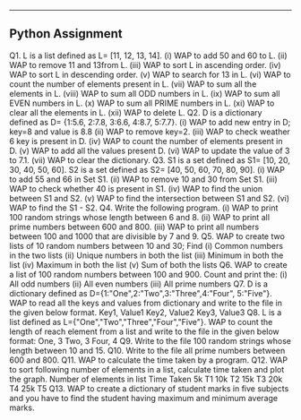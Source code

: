 -----------------------------------------------------------------------------------------------------------------------------
Python Assignment
-----------------------------------------------------------------------------------------------------------------------------
Q1. L is a list defined as L= [11, 12, 13, 14].
(i) WAP to add 50 and 60 to L.
(ii) WAP to remove 11 and 13from L.
(iii) WAP to sort L in ascending order.
(iv) WAP to sort L in descending order.
(v) WAP to search for 13 in L.
(vi) WAP to count the number of elements present in L.
(vii) WAP to sum all the elements in L.
(viii) WAP to sum all ODD numbers in L.
(ix) WAP to sum all EVEN numbers in L.
(x) WAP to sum all PRIME numbers in L.
(xi) WAP to clear all the elements in L.
(xii) WAP to delete L.
Q2. D is a dictionary defined as D= {1:5.6, 2:7.8, 3:6.6, 4:8.7, 5:7.7}.
(i) WAP to add new entry in D; key=8 and value is 8.8
(ii) WAP to remove key=2.
(iii) WAP to check weather 6 key is present in D.
(iv) WAP to count the number of elements present in D.
(v) WAP to add all the values present D.
(vi) WAP to update the value of 3 to 7.1.
(vii) WAP to clear the dictionary.
Q3. S1 is a set defined as S1= [10, 20, 30, 40, 50, 60].
 S2 is a set defined as S2= [40, 50, 60, 70, 80, 90].
(i) WAP to add 55 and 66 in Set S1.
(ii) WAP to remove 10 and 30 from Set S1.
(iii) WAP to check whether 40 is present in S1.
(iv) WAP to find the union between S1 and S2.
(v) WAP to find the intersection between S1 and S2.
(vi) WAP to find the S1 - S2.
Q4. Write the following program.
(i) WAP to print 100 random strings whose length between 6 and 8.
(ii) WAP to print all prime numbers between 600 and 800.
(iii) WAP to print all numbers between 100 and 1000 that are divisible by 7 and 9.
Q5. WAP to create two lists of 10 random numbers between 10 and 30; Find
(i) Common numbers in the two lists
(ii) Unique numbers in both the list
(iii) Minimum in both the list
(iv) Maximum in both the list
(v) Sum of both the lists
Q6. WAP to create a list of 100 random numbers between 100 and 900. Count and print the:
(i) All odd numbers
(ii) All even numbers
(iii) All prime numbers
Q7. D is a dictionary defined as D={1:"One",2:"Two",3:"Three",4:"Four", 5:"Five"}.
 WAP to read all the keys and values from dictionary and write to the file in the given below format.
Key1, Value1
Key2, Value2
Key3, Value3
Q8. L is a list defined as L={"One","Two","Three","Four","Five"}.
 WAP to count the length of reach element from a list and write to the file in the given below format:
One, 3
Two, 3
Four, 4
Q9. Write to the file 100 random strings whose length between 10 and 15.
Q10. Write to the file all prime numbers between 600 and 800.
Q11. WAP to calculate the time taken by a program.
Q12. WAP to sort following number of elements in a list, calculate time taken and plot the graph.
Number of elements in list Time Taken
5k T1
10k T2
15k T3
20k T4
25k T5
Q13. WAP to create a dictionary of student marks in five subjects and you have to find the student
 having maximum and minimum average marks.
